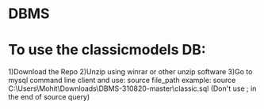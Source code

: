 # DBMS
# To use the classicmodels DB:

1)Download the Repo
2)Unzip using winrar or other unzip software
3)Go to mysql command line client and use: source file_path
example: source C:\Users\Mohit\Downloads\DBMS-310820-master\classic.sql
(Don't use ; in the end of source query)
